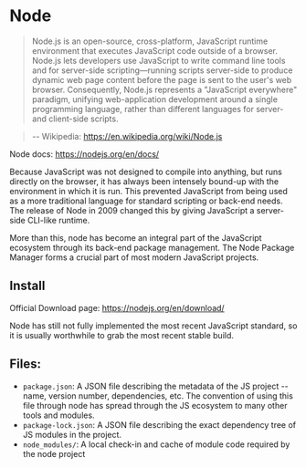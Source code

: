 # Node

> Node.js is an open-source, cross-platform, JavaScript runtime environment that executes JavaScript code outside of a browser. Node.js lets developers use JavaScript to write command line tools and for server-side scripting—running scripts server-side to produce dynamic web page content before the page is sent to the user's web browser. Consequently, Node.js represents a "JavaScript everywhere" paradigm, unifying web-application development around a single programming language, rather than different languages for server- and client-side scripts. 

> -- Wikipedia: https://en.wikipedia.org/wiki/Node.js

Node docs: https://nodejs.org/en/docs/

Because JavaScript was not designed to compile into anything, but runs directly on the browser, it has always been intensely bound-up with the environment in which it is run. This prevented JavaScript from being used as a more traditional language for standard scripting or back-end needs. The release of Node in 2009 changed this by giving JavaScript a server-side CLI-like runtime.

More than this, node has become an integral part of the JavaScript ecosystem through its back-end package management. The Node Package Manager forms a crucial part of most modern JavaScript projects.

## Install

Official Download page: https://nodejs.org/en/download/

Node has still not fully implemented the most recent JavaScript standard, so it is usually worthwhile to grab the most recent stable build.

## Files:

* `package.json`: A JSON file describing the metadata of the JS project -- name, version number, dependencies, etc. The convention of using this file through node has spread through the JS ecosystem to many other tools and modules.
* `package-lock.json`: A JSON file describing the exact dependency tree of JS modules in the project.
* `node_modules/`: A local check-in and cache of module code required by the node project

